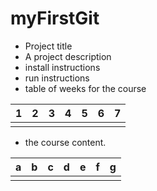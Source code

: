 # myFirstGit

* Project title
* A project description
* install instructions
* run instructions
* table of weeks for the course

| 1 | 2 | 3 | 4 | 5 | 6 | 7 |
| - | - | - | - | - | - | - |
|   |   |   |   |   |   |   |

* the course content.

| a | b | c | d | e | f | g |
| - | - | - | - | - | - | - |
|   |   |   |   |   |   |   |
